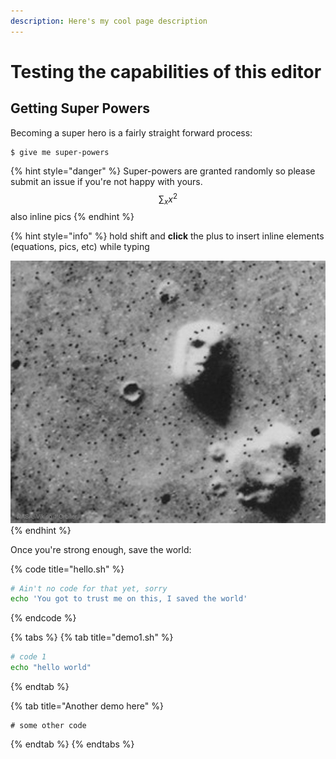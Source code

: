 ```yaml
---
description: Here's my cool page description
---
```


# Testing the capabilities of this editor

## Getting Super Powers

Becoming a super hero is a fairly straight forward process:

```
$ give me super-powers
```

{% hint style="danger" %}
 Super-powers are granted randomly so please submit an issue if you're not happy with yours. $$\sum_x x^2$$  also inline pics 
{% endhint %}

{% hint style="info" %}
hold shift and **click** the plus to insert inline elements \(equations, pics, etc\) while typing

 ![](.gitbook/assets/apod.jpg) 
{% endhint %}

Once you're strong enough, save the world:

{% code title="hello.sh" %}
```bash
# Ain't no code for that yet, sorry
echo 'You got to trust me on this, I saved the world'
```
{% endcode %}

{% tabs %}
{% tab title="demo1.sh" %}
```bash
# code 1
echo "hello world"
```
{% endtab %}

{% tab title="Another demo here" %}
```
# some other code
```
{% endtab %}
{% endtabs %}

